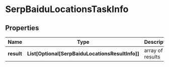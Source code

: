 # SerpBaiduLocationsTaskInfo


## Properties

| Name | Type | Description | Notes |
|------------ | ------------- | ------------- | -------------|
**result** | **List[Optional[SerpBaiduLocationsResultInfo]]** | array of results |[optional]|